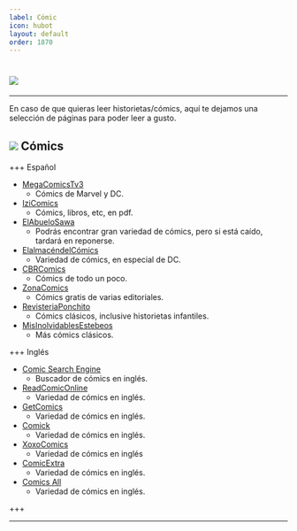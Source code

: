 ```yaml
---
label: Cómic
icon: hubot
layout: default
order: 1870
---
```



# ![](https://i.postimg.cc/Hx85rMz8/cooomic.png)


---

En caso de que quieras leer historietas/cómics, aquí te dejamos una selección de páginas para poder leer a gusto.


## ![](https://i.postimg.cc/fyHqs50r/Proyecto-nuevo-2.png) Cómics


+++ Español


- [MegaComicsTv3](https://megacomicstv3.blogspot.com/)
    - Cómics de Marvel y DC.
- [IziComics](https://www.izicomics.com/)
    - Cómics, libros, etc, en pdf.
- [ElAbueloSawa](https://www.elabuelosawa.org/)
    - Podrás encontrar gran variedad de cómics, pero si está caído, tardará en reponerse.
- [ElalmacéndelCómics](http://elalmacendelcomics.blogspot.com/)
    - Variedad de cómics, en especial de DC.
- [CBRComics](https://cbrcomics.net/)
    - Cómics de todo un poco.
- [ZonaComics](https://zonacomics.com/)
    - Cómics gratis de varias editoriales.
- [RevisteriaPonchito](http://revisteriaponchito.com/)
    - Cómics clásicos, inclusive historietas infantiles.
- [MisInolvidablesEstebeos](http://misinolvidablestebeos.blogspot.com/)
    - Más cómics clásicos.


+++ Inglés


- [Comic Search Engine](https://cse.google.com/cse?cx=006516753008110874046:p4hgytyrohg)
    - Buscador de cómics en inglés.
- [ReadComicOnline](https://readcomiconline.li/)
    - Variedad de cómics en inglés.
- [GetComics](https://getcomics.info/)
    - Variedad de cómics en inglés.
- [Comick](https://comick.app/home)
    - Variedad de cómics en inglés.
- [XoxoComics](https://xoxocomics.com/)
    - Variedad de cómics en inglés
- [ComicExtra](https://www.comicextra.com/)
    - Variedad de cómics en inglés.
- [Comics All](https://comics-all.com/)
    - Variedad de cómics en inglés.


+++

---




